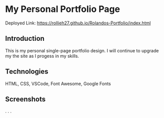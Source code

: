 # My Personal Portfolio Page
Deployed Link: https://rollieh27.github.io/Rolandos-Portfolio/index.html

## Introduction ##
This is my personal single-page portfolio design. I will continue to upgrade my the site as I progess in my skills.

## Technologies ##
HTML, CSS, VSCode, Font Awesome, Google Fonts

## Screenshots ##
. . .

